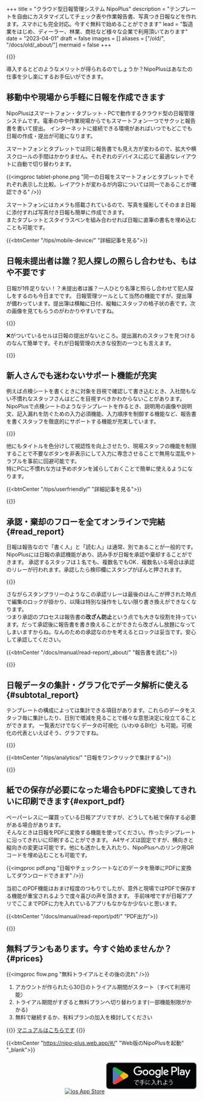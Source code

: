 +++
title = "クラウド型日報管理システム NipoPlus"
description = "テンプレートを自由にカスタマイズしてチェック表や作業報告書、写真つき日報などを作れます。スマホにも完全対応。今すぐ無料で始めることができます"
lead = "製造業をはじめ、ディーラー、林業、商社など様々な企業で利用頂いております"
date = "2023-04-01"
draft = false
images = []
aliases = ["/old/", "/docs/old/_about/"]
mermaid = false
+++

{{<nextArrow>}}

導入するとどのようなメリットが得られるのでしょうか？NipoPlusはあなたの仕事を少し楽にするお手伝いができます。

## 移動中や現場から手軽に日報を作成できます

NipoPlusはスマートフォン・タブレット・PCで動作するクラウド型の日報管理システムです。電車の中や作業現場からでもスマートフォン一つでサクッと報告書を書いて提出。
インターネットに接続できる環境があればいつでもどこでも日報の作成・提出が可能になります。  

スマートフォンとタブレットでは同じ報告書でも見え方が変わるので、拡大や横スクロールの手間はかかりません。それぞれのデバイスに応じて最適なレイアウトに自動で切り替わります。

{{<imgproc tablet-phone.png "同一の日報をスマートフォンとタブレットでそれぞれ表示した比較。レイアウトが変わるが内容については同一であることが確認できる" />}}

スマートフォンにはカメラも搭載されているので、写真を撮影してそのまま日報に添付すれば写真付き日報も簡単に作成できます。  
またタブレットとスタイラスペンを組み合わせれば日報に直筆の書名を埋め込むことも可能です。

{{<btnCenter "/tips/mobile-device/" "詳細記事を見る">}}

## 日報未提出者は誰？犯人探しの照らし合わせも、もはや不要です

日報が1件足りない！？未提出者は誰？一人ひとり名簿と照らし合わせて犯人探しをするのも今日までです。
日報管理ツールとして当然の機能ですが、提出簿が備わっています。提出簿は横軸に日付、縦軸にスタッフの格子状の表です。次の画像を見てもらうのがわかりやすいですね。

{{<icatch filename="submission-status-list" msg="誰が出し忘れたのか？ 表を見ればすぐわかる" title="報告書の未提出者を瞬時に把握できる提出簿機能" fontsize="30px" alice="ok">}}

❌がついているセルは日報の提出がないところ。提出漏れのスタッフを見つけるのなんて簡単です。それが日報管理の大きな役割の一つとも言えます。  

{{<nextArrow>}}

## 新人さんでも迷わないサポート機能が充実

例えば点検シートを書くときに対象を目視で確認して書き込むとき、入社間もない不慣れなスタッフさんはどこを目視すべきかわからないことがあります。
NipoPlusで点検シートのようなテンプレートを作るとき、説明用の画像や説明文、記入漏れを防ぐための入力必須機能、入力順序を制御する機能など、報告書を書くスタッフを徹底的にサポートする機能が充実しています。

{{<appscreen filename="uservility"  title="点検表に説明画像や色分けを使用しユーザビリティ向上させる。点検者が迷うことのないように作れる" >}}

他にもタイトルを色分けして視認性を向上させたり、現場スタッフの機能を制限することで不要なボタンを非表示にして入力に専念させることで無用な混乱やトラブルを事前に回避可能です。  
特にPCに不慣れな方は予めボタンを減らしておくことで簡単に使えるようになります。

{{<btnCenter "/tips/userfriendly/" "詳細記事を見る">}}

{{<nextArrow>}}

## 承認・棄却のフローを全てオンラインで完結{#read_report}

日報は報告なので「書く人」と「読む人」は通常、別であることが一般的です。NipoPlusには日報の承認機能があり、読み手が日報を承認や棄却することができます。
承認するスタッフは１名でも、複数名でもOK．複数名いる場合は承認のリレーが行われます。承認したら検印欄にスタンプがぽんと押されます。

{{<icatch filename="report-show" msg="承認やコメント タグ付けや検索も" title="コメントでスタッフとのコミニケーションをとることや、複数スタッフによる日報の承認リレーも利用できます。" fontsize="30px" alice="ok">}}

さながらスタンプラリーのようなこの承認リレーは最後のはんこが押された時点で編集のロックが掛かり、以降は特別な操作をしない限り書き換えができなくなります。  
つまり承認のプロセスは報告書の**改ざん防止**という点でも大きな役割を持っています。だって承認後に報告書を書き換えることができたら改ざんし放題になってしまいますからね。なんのための承認なのかを考えるとロックは妥当です。安心して承認してください。

{{<btnCenter "/docs/manual/read-report/_about/" "報告書を読む">}}

{{<nextArrow>}}

## 日報データの集計・グラフ化でデータ解析に使える{#subtotal_report}

テンプレートの構成によっては集計できる項目があります。これらのデータをスタッフ毎に集計したり、日別で増減を見ることで様々な意思決定に役立てることができます。
一覧表だけでなくデータの可視化（いわゆるBI化）も可能。可視化の代表といえばそう、グラフですね。

{{<icatch filename="chart" msg="日報をグラフ化して 視覚的に分析が可能" title="報告書をグラフ化する" fontsize="30px" alice="pc">}}

{{<btnCenter "/tips/analytics/" "日報をワンクリックで集計する">}}

{{<nextArrow>}}

## 紙での保存が必要になった場合もPDFに変換してきれいに印刷できます{#export_pdf}

ペーパーレスに一躍買っている日報アプリですが、どうしても紙で保存する必要がある場合があります。  
そんなときは日報をPDFに変換する機能を使ってください。作ったテンプレートに沿ってきれいに印刷することができます。
A4サイズは固定ですが、横向きと縦向きの変更は可能です。他にも透かしを入れたり、NipoPlusへのリンク用QRコードを埋め込むことも可能です。

{{<imgproc pdf.png "日報やチェックシートなどのデータを簡単にPDFに変換してダウンロードできます" />}}

当初このPDF機能はおまけ程度のつもりでしたが、意外と現場ではPDFで保存する機能が重宝されるようで度々喜びの声を頂きます。
手前味噌ですが日報アプリでここまでPDFに力を入れているアプリもなかなか少ないと思います。

{{<btnCenter "/docs/manual/read-report/pdf/" "PDF出力">}}

{{<nextArrow>}}

## 無料プランもあります。今すぐ始めませんか？{#prices}

{{<imgproc flow.png "無料トライアルとその後の流れ" />}}

<div class="mainContent">

1. アカウントが作られたら30日のトライアル期間がスタート（すべて利用可能）
1. トライアル期間がすぎると無料プランへ切り替わります(一部機能制限がかかる)
1. 無料で継続するか、有料プランの加入を検討してください

</div>

{{<alice pos="right" icon="book">}}
<a href="/docs/manual/quickstart/">マニュアルはこちらです</a>
{{</alice>}}

{{<btnCenter "https://nipo-plus.web.app/#/" "Web版のNipoPlusを起動" "_blank">}}

<div  style="text-align:right">
<a href="/docs/system/ios/" ><img loading="lazy" src='/images/apple.svg' width="109" height="40" style="width:200px; height:auto" alt="ios App Store"></a>
<a href="/docs/system/android/"><img loading="lazy" src="google-play-badge.png" width="646" height="192" style="width:240px; height:auto" alt="Android Google Play Store"></a>
</div>
